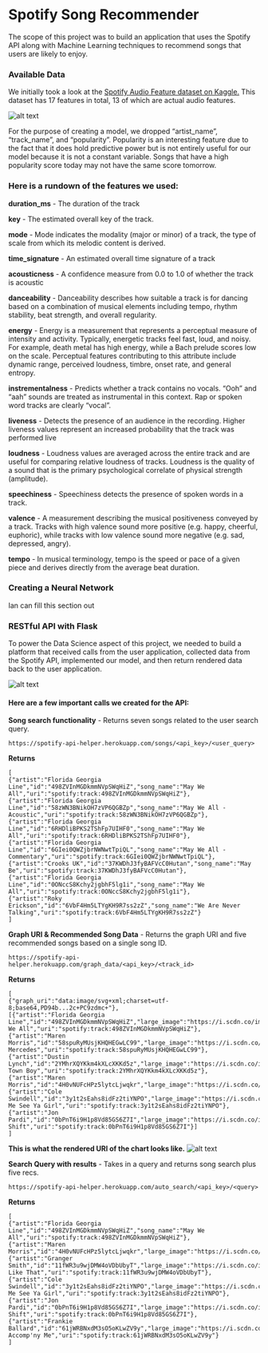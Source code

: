 # Spotify Song Recommender

The scope of this project was to build an application that uses the Spotify API along with Machine Learning techniques to recommend songs that users are likely to enjoy. 

### Available Data

We initially took a look at the [Spotify Audio Feature dataset on Kaggle.](https://www.kaggle.com/tomigelo/spotify-audio-features) This dataset has 17 features in total, 13 of which are actual audio features. 

![alt text](https://github.com/bw-spotify-oct/ds/blob/master/img/feat.png "Logo Title Text 1")

For the purpose of creating a model, we dropped “artist_name”, “track_name”, and “popularity”. Popularity is an interesting feature due to the fact that it does hold predictive power but is not entirely useful for our model because it is not a constant variable. Songs that have a high popularity score today may not have the same score tomorrow.

### Here is a rundown of the features we used:

**duration_ms** - The duration of the track

**key** - The estimated overall key of the track.

**mode** - Mode indicates the modality (major or minor) of a track, the type of scale from which its melodic content is derived.

**time_signature** - An estimated overall time signature of a track

**acousticness** - A confidence measure from 0.0 to 1.0 of whether the track is acoustic

**danceability** - Danceability describes how suitable a track is for dancing based on a combination of musical elements including tempo, rhythm stability, beat strength, and overall regularity.

**energy** - Energy is a measurement that represents a perceptual measure of intensity and activity. Typically, energetic tracks feel fast, loud, and noisy. For example, death metal has high energy, while a Bach prelude scores low on the scale. Perceptual features contributing to this attribute include dynamic range, perceived loudness, timbre, onset rate, and general entropy.

**instrementalness** - Predicts whether a track contains no vocals. “Ooh” and “aah” sounds are treated as instrumental in this context. Rap or spoken word tracks are clearly “vocal”.

 **liveness** - Detects the presence of an audience in the recording. Higher liveness values represent an increased probability that the track was performed live

**loudness** - Loudness values are averaged across the entire track and are useful for comparing relative loudness of tracks. Loudness is the quality of a sound that is the primary psychological correlate of physical strength (amplitude).

**speechiness** - Speechiness detects the presence of spoken words in a track.

**valence** - A measurement describing the musical positiveness conveyed by a track. Tracks with high valence sound more positive (e.g. happy, cheerful, euphoric), while tracks with low valence sound more negative (e.g. sad, depressed, angry).

**tempo** - In musical terminology, tempo is the speed or pace of a given piece and derives directly from the average beat duration.

### Creating a Neural Network 

Ian can fill this section out 

### RESTful API with Flask 

To power the Data Science aspect of this project, we needed to build a platform that received calls from the user application, collected data from the Spotify API, implemented our model, and then return rendered data back to the user application. 


![alt text](https://github.com/bw-spotify-oct/ds/blob/master/img/api.png "Logo Title Text 1")

#### Here are a few important calls we created for the API:
**Song search functionality** - Returns seven songs related to the user search query.

~~~
https://spotify-api-helper.herokuapp.com/songs/<api_key>/<user_query>
~~~

**Returns**
~~~
[
{"artist":"Florida Georgia Line","id":"498ZVInMGDkmmNVpSWqHiZ","song_name":"May We All","uri":"spotify:track:498ZVInMGDkmmNVpSWqHiZ"},
{"artist":"Florida Georgia Line","id":"58zWN3BNikOH7zVP6QGBZp","song_name":"May We All - Acoustic","uri":"spotify:track:58zWN3BNikOH7zVP6QGBZp"},
{"artist":"Florida Georgia Line","id":"6RHDliBPKS2TShFp7UIHF0","song_name":"May We All","uri":"spotify:track:6RHDliBPKS2TShFp7UIHF0"},
{"artist":"Florida Georgia Line","id":"6GIei0QWZjbrNWNwtTpiQL","song_name":"May We All - Commentary","uri":"spotify:track:6GIei0QWZjbrNWNwtTpiQL"},
{"artist":"Crooks UK","id":"37KWDhJ3fyBAFVcC0Hutan","song_name":"May Be","uri":"spotify:track:37KWDhJ3fyBAFVcC0Hutan"},
{"artist":"Florida Georgia Line","id":"0ONccS8Kchy2jgbhF5lg1i","song_name":"May We All","uri":"spotify:track:0ONccS8Kchy2jgbhF5lg1i"},
{"artist":"Roky Erickson","id":"6VbF4Hm5LTYgKH9R7ss2zZ","song_name":"We Are Never Talking","uri":"spotify:track:6VbF4Hm5LTYgKH9R7ss2zZ"}
]
~~~

**Graph URI & Recommended Song Data** - Returns the graph URI and five recommended songs based on a single song ID. 

~~~
https://spotify-api-helper.herokuapp.com/graph_data/<api_key>/<track_id>
~~~

**Returns**
~~~
[
{"graph_uri":"data:image/svg+xml;charset=utf-8;base64,PD94b...2c+PC9zdmc+"},
[{"artist":"Florida Georgia Line","id":"498ZVInMGDkmmNVpSWqHiZ","large_image":"https://i.scdn.co/image/205ec78bebfdc739bb3bb91076306e24f03c7d2c","med_image":"https://i.scdn.co/image/9ce932460729587fd8dccdac9214d741e127e162","small_image":"https://i.scdn.co/image/edc3a84866acc208acb5dbca21f05dda9a7eae99","song_name":"May We All","uri":"spotify:track:498ZVInMGDkmmNVpSWqHiZ"},
{"artist":"Maren Morris","id":"58spuRyMUsjKHQHEGwLC99","large_image":"https://i.scdn.co/image/ab67616d0000b2738bd4a20032a613d28e909109","med_image":"https://i.scdn.co/image/ab67616d00001e028bd4a20032a613d28e909109","small_image":"https://i.scdn.co/image/ab67616d000048518bd4a20032a613d28e909109","song_name":"80s Mercedes","uri":"spotify:track:58spuRyMUsjKHQHEGwLC99"},
{"artist":"Dustin Lynch","id":"2YMhrXQYKkm4kXLcXKKd5z","large_image":"https://i.scdn.co/image/ab67616d0000b2734686b4078ad5eb92315d28e0","med_image":"https://i.scdn.co/image/ab67616d00001e024686b4078ad5eb92315d28e0","small_image":"https://i.scdn.co/image/ab67616d000048514686b4078ad5eb92315d28e0","song_name":"Small Town Boy","uri":"spotify:track:2YMhrXQYKkm4kXLcXKKd5z"},
{"artist":"Maren Morris","id":"4H0vNUFcHPz5lytcLjwqkr","large_image":"https://i.scdn.co/image/ab67616d0000b2738bd4a20032a613d28e909109","med_image":"https://i.scdn.co/image/ab67616d00001e028bd4a20032a613d28e909109","small_image":"https://i.scdn.co/image/ab67616d000048518bd4a20032a613d28e909109","song_name":"Rich","uri":"spotify:track:4H0vNUFcHPz5lytcLjwqkr"},
{"artist":"Cole Swindell","id":"3y1t2sEahs8idFz2tiYNPO","large_image":"https://i.scdn.co/image/ab67616d0000b2734f239e3ce20b8e350244e84a","med_image":"https://i.scdn.co/image/ab67616d00001e024f239e3ce20b8e350244e84a","small_image":"https://i.scdn.co/image/ab67616d000048514f239e3ce20b8e350244e84a","song_name":"Let Me See Ya Girl","uri":"spotify:track:3y1t2sEahs8idFz2tiYNPO"},
{"artist":"Jon Pardi","id":"0bPnT6i9H1p8Vd85GS6Z7I","large_image":"https://i.scdn.co/image/ab67616d0000b2730504a96f206bc32ebe198b83","med_image":"https://i.scdn.co/image/ab67616d00001e020504a96f206bc32ebe198b83","small_image":"https://i.scdn.co/image/ab67616d000048510504a96f206bc32ebe198b83","song_name":"Night Shift","uri":"spotify:track:0bPnT6i9H1p8Vd85GS6Z7I"}]
]
~~~

**This is what the rendered URI of the chart looks like.**
![alt text](https://github.com/bw-spotify-oct/ds/blob/master/img/chart.png "Logo Title Text 1")

**Search Query with results** - Takes in a query and returns song search plus five recs. 

~~~
https://spotify-api-helper.herokuapp.com/auto_search/<api_key>/<query>
~~~

**Returns**
~~~
[
{"artist":"Florida Georgia Line","id":"498ZVInMGDkmmNVpSWqHiZ","song_name":"May We All","uri":"spotify:track:498ZVInMGDkmmNVpSWqHiZ"},
{"artist":"Maren Morris","id":"4H0vNUFcHPz5lytcLjwqkr","large_image":"https://i.scdn.co/image/ab67616d0000b2738bd4a20032a613d28e909109","med_image":"https://i.scdn.co/image/ab67616d00001e028bd4a20032a613d28e909109","small_image":"https://i.scdn.co/image/ab67616d000048518bd4a20032a613d28e909109","song_name":"Rich","uri":"spotify:track:4H0vNUFcHPz5lytcLjwqkr"},
{"artist":"Granger Smith","id":"11fWR3u9wjDMW4oVDbUbyT","large_image":"https://i.scdn.co/image/ab67616d0000b2737646f22eba3599fdeb6b7911","med_image":"https://i.scdn.co/image/ab67616d00001e027646f22eba3599fdeb6b7911","small_image":"https://i.scdn.co/image/ab67616d000048517646f22eba3599fdeb6b7911","song_name":"Happens Like That","uri":"spotify:track:11fWR3u9wjDMW4oVDbUbyT"},
{"artist":"Cole Swindell","id":"3y1t2sEahs8idFz2tiYNPO","large_image":"https://i.scdn.co/image/ab67616d0000b2734f239e3ce20b8e350244e84a","med_image":"https://i.scdn.co/image/ab67616d00001e024f239e3ce20b8e350244e84a","small_image":"https://i.scdn.co/image/ab67616d000048514f239e3ce20b8e350244e84a","song_name":"Let Me See Ya Girl","uri":"spotify:track:3y1t2sEahs8idFz2tiYNPO"},
{"artist":"Jon Pardi","id":"0bPnT6i9H1p8Vd85GS6Z7I","large_image":"https://i.scdn.co/image/ab67616d0000b2730504a96f206bc32ebe198b83","med_image":"https://i.scdn.co/image/ab67616d00001e020504a96f206bc32ebe198b83","small_image":"https://i.scdn.co/image/ab67616d000048510504a96f206bc32ebe198b83","song_name":"Night Shift","uri":"spotify:track:0bPnT6i9H1p8Vd85GS6Z7I"},
{"artist":"Frankie Ballard","id":"61jWRBNxdM3sO5oKLwZV9y","large_image":"https://i.scdn.co/image/ab67616d0000b27351f2b6933052de5d3c16fc7a","med_image":"https://i.scdn.co/image/ab67616d00001e0251f2b6933052de5d3c16fc7a","small_image":"https://i.scdn.co/image/ab67616d0000485151f2b6933052de5d3c16fc7a","song_name":"You'll Accomp'ny Me","uri":"spotify:track:61jWRBNxdM3sO5oKLwZV9y"}
]
~~~
